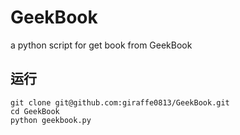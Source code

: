 # GeekBook
a python script for get book from GeekBook

## 运行
```
git clone git@github.com:giraffe0813/GeekBook.git
cd GeekBook
python geekbook.py
```

